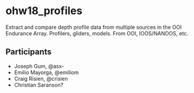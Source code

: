 # ohw18_profiles
Extract and compare depth profile data from multiple sources in the OOI Endurance Array. Profilers, gliders, models. From OOI, IOOS/NANOOS, etc.

## Participants
- Joseph Gum, @asx-
- Emilio Mayorga, @emiliom
- Craig Risien, @crisien
- Christian Saranson?
